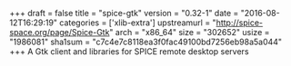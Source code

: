 +++
draft = false
title = "spice-gtk"
version = "0.32-1"
date = "2016-08-12T16:29:19"
categories = ['xlib-extra']
upstreamurl = "http://spice-space.org/page/Spice-Gtk"
arch = "x86_64"
size = "302652"
usize = "1986081"
sha1sum = "c7c4e7c8118ea3f0fac49100bd7256eb98a5a044"
+++
A Gtk client and libraries for SPICE remote desktop servers